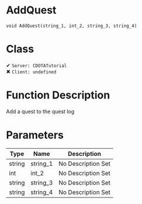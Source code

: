 # AddQuest
```
void AddQuest(string_1, int_2, string_3, string_4)
```
# Class
✔ `Server: CDOTATutorial`  
✖ `Client: undefined`  

# Function Description
Add a quest to the quest log
# Parameters
Type|Name|Description
--|--|--
string|string_1|No Description Set
int|int_2|No Description Set
string|string_3|No Description Set
string|string_4|No Description Set
